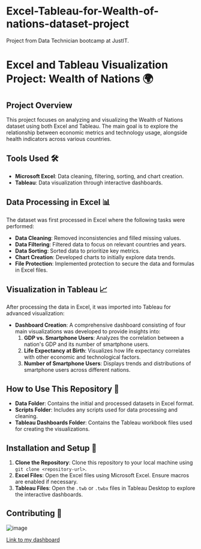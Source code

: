 # Excel-Tableau-for-Wealth-of-nations-dataset-project
Project from Data Technician bootcamp at JustIT. 
# Excel and Tableau Visualization Project: Wealth of Nations 🌍

## Project Overview
This project focuses on analyzing and visualizing the Wealth of Nations dataset using both Excel and Tableau. The main goal is to explore the relationship between economic metrics and technology usage, alongside health indicators across various countries.

## Tools Used 🛠️
- **Microsoft Excel**: Data cleaning, filtering, sorting, and chart creation.
- **Tableau**: Data visualization through interactive dashboards.

## Data Processing in Excel 📊
The dataset was first processed in Excel where the following tasks were performed:
- **Data Cleaning**: Removed inconsistencies and filled missing values.
- **Data Filtering**: Filtered data to focus on relevant countries and years.
- **Data Sorting**: Sorted data to prioritize key metrics.
- **Chart Creation**: Developed charts to initially explore data trends.
- **File Protection**: Implemented protection to secure the data and formulas in Excel files.

## Visualization in Tableau 📈
After processing the data in Excel, it was imported into Tableau for advanced visualization:
- **Dashboard Creation**: A comprehensive dashboard consisting of four main visualizations was developed to provide insights into:
  1. **GDP vs. Smartphone Users**: Analyzes the correlation between a nation's GDP and its number of smartphone users.
  2. **Life Expectancy at Birth**: Visualizes how life expectancy correlates with other economic and technological factors.
  3. **Number of Smartphone Users**: Displays trends and distributions of smartphone users across different nations.

## How to Use This Repository 📝
- **Data Folder**: Contains the initial and processed datasets in Excel format.
- **Scripts Folder**: Includes any scripts used for data processing and cleaning.
- **Tableau Dashboards Folder**: Contains the Tableau workbook files used for creating the visualizations.

## Installation and Setup 🔧
1. **Clone the Repository**: Clone this repository to your local machine using `git clone <repository-url>`.
2. **Excel Files**: Open the Excel files using Microsoft Excel. Ensure macros are enabled if necessary.
3. **Tableau Files**: Open the `.twb` or `.twbx` files in Tableau Desktop to explore the interactive dashboards.

## Contributing 🤝

![image](https://github.com/heyysusan/Excel-Tableau-for-Wealth-of-nations-dataset-project/assets/168830084/16756491-7d32-47ce-b57e-b54fbbf5b0bd)

[Link to my dashboard](https://public.tableau.com/app/profile/susan.olaniyan/viz/TheWealthofNationsData/Dashboard1)
